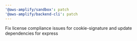 ```yaml
---
'@aws-amplify/sandbox': patch
'@aws-amplify/backend-cli': patch
---
```


Fix license compliance issues for cookie-signature and update dependencies for express
